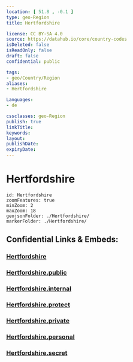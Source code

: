 ```yaml
---
location: [ 51.8 , -0.1 ] 
type: geo-Region
title: Hertfordshire

license: CC BY-SA 4.0
source: https://datahub.io/core/country-codes
isDeleted: false
isReadOnly: false
draft: false
confidential: public

tags:
- geo/Country/Region
aliases:
- Hertfordshire

Languages:
- de

cssclasses: geo-Region
publish: true
linkTitle: 
keywords: 
layout: 
publishDate: 
expiryDate: 
---
```


# Hertfordshire

```leaflet
id: Hertfordshire
zoomFeatures: true 
minZoom: 2 
maxZoom: 18
geojsonFolder: ./Hertfordshire/
markerFolder: ./Hertfordshire/
```


## Confidential Links & Embeds: 

### [Hertfordshire](/_Standards/Earth/Continent/Europe/Europe~North/UK/England/Regions~England/East_of_England/Hertfordshire.md) 

### [Hertfordshire.public](/_public/Earth/Continent/Europe/Europe~North/UK/England/Regions~England/East_of_England/Hertfordshire.public.md) 

### [Hertfordshire.internal](/_internal/Earth/Continent/Europe/Europe~North/UK/England/Regions~England/East_of_England/Hertfordshire.internal.md) 

### [Hertfordshire.protect](/_protect/Earth/Continent/Europe/Europe~North/UK/England/Regions~England/East_of_England/Hertfordshire.protect.md) 

### [Hertfordshire.private](/_private/Earth/Continent/Europe/Europe~North/UK/England/Regions~England/East_of_England/Hertfordshire.private.md) 

### [Hertfordshire.personal](/_personal/Earth/Continent/Europe/Europe~North/UK/England/Regions~England/East_of_England/Hertfordshire.personal.md) 

### [Hertfordshire.secret](/_secret/Earth/Continent/Europe/Europe~North/UK/England/Regions~England/East_of_England/Hertfordshire.secret.md)

